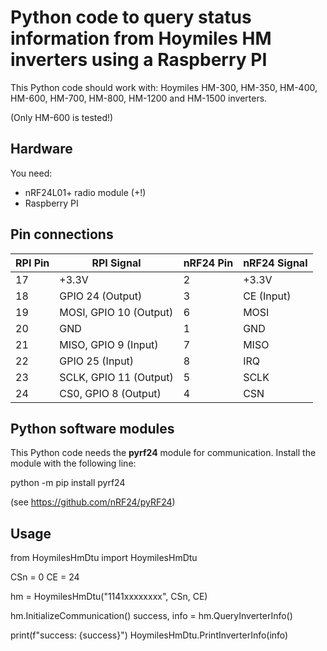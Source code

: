 # Python code to query status information from Hoymiles HM inverters using a Raspberry PI

This Python code should work with: Hoymiles HM-300, HM-350, HM-400, HM-600, HM-700, HM-800, HM-1200 and HM-1500 inverters.

(Only HM-600 is tested!)

## Hardware

You need:

- nRF24L01+ radio module (+!)
- Raspberry PI

## Pin connections

| RPI Pin | RPI Signal              | nRF24 Pin | nRF24 Signal |
| ------- | ----------------------- | --------- | ------------ |
| 17      | +3.3V                   | 2         | +3.3V        |
| 18      | GPIO 24 (Output)        | 3         | CE (Input)   |
| 19      | MOSI, GPIO 10 (Output)  | 6         | MOSI         |
| 20      | GND                     | 1         | GND          |
| 21      | MISO, GPIO 9 (Input)    | 7         | MISO         |
| 22      | GPIO 25 (Input)         | 8         | IRQ          |
| 23      | SCLK, GPIO 11 (Output)  | 5         | SCLK         |
| 24      | CS0, GPIO 8 (Output)    | 4         | CSN          |

## Python software modules

This Python code needs the **pyrf24** module for communication.
Install the module with the following line:

python -m pip install pyrf24

(see https://github.com/nRF24/pyRF24)

## Usage

from HoymilesHmDtu import HoymilesHmDtu

CSn = 0
CE = 24

hm = HoymilesHmDtu("1141xxxxxxxx", CSn, CE)

hm.InitializeCommunication()
success, info = hm.QueryInverterInfo()

print(f"success: {success}")
HoymilesHmDtu.PrintInverterInfo(info)


